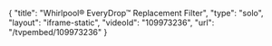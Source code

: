 {
    "title": "Whirlpool&reg; EveryDrop&trade; Replacement Filter",
    "type": "solo",
    "layout": "iframe-static",
    "videoId": "109973236",
    "url": "\/tvpembed\/109973236"
}